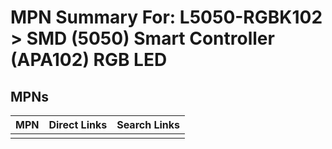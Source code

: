



# MPN Summary For: L5050-RGBK102 > SMD (5050) Smart Controller (APA102) RGB LED

## MPNs
  

|MPN|Direct Links|Search Links|
| :--- | :--- | :--- |
||||
